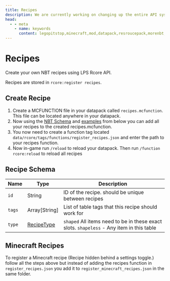 ```yaml
---
title: Recipes
description: We are currently working on changing up the entire API system. Hopefully, it will be released soon! For now you can see the up-coming changes to the API.
head:
  - - meta
    - name: keywords
      content: legopitstop,minecraft,mod,datapack,resroucepack,morenbt,nbt,data
---
```


# Recipes

Create your own NBT recipes using LPS Rcore API.

Recipes are stored in `rcore:register recipes`.

## Create Recipe

1. Create a MCFUNCTION file in your datapack called `recipes.mcfunction`. This file can be located anywhere in your datapack.
2. Now using the [NBT Schema](#recipe-schema) and [examples](/rcore-api/example-recipes) from below you can add all your recipes to the created recipes.mcfunction.
3. You now need to create a function tag located `data/rcore/tags/functions/register_recipes.json` and enter the path to your recipes function.
4. Now in-game run `/reload` to reload your datapack. Then run `/function rcore:reload` to reload all recipes

## Recipe Schema

| Name   | Type                       | Description                                                                              |
| ------ | -------------------------- | ---------------------------------------------------------------------------------------- |
| `id`   | String                     | ID of the recipe. should be unique between recipes                                       |
| `tags` | Array[String]              | List of table tags that this recipe should work for                                      |
| `type` | [RecipeType](/rcore-api/recipe-types) | `shaped` All items need to be in these exact slots. `shapeless` - Any item in this table |

## Minecraft Recipes

To register a Minecraft recipe (Recipe hidden behind a settings toggle.) follow all the steps above but instead of adding the recipes function in `register_recipes.json` you add it to `register_minecraft_recipes.json` in the same folder.
